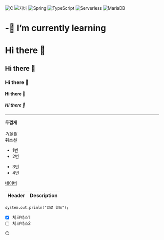 


![C](https://img.shields.io/badge/-C-123456?style=flat-square&logo=C&logoColor=black)
![자바](https://img.shields.io/badge/-자바-007396?style=flat&logo=Java&logoColor=ffffff)
![Spring](https://img.shields.io/badge/-Spring-6DB33F?style=for-the-badge&logo=Spring&logoColor=white)
![TypeScript](https://img.shields.io/badge/-TypeScript-3178C6?style=flat-square&logo=TypeScript&logoColor=white)
![Serverless](https://img.shields.io/badge/-Serverless-FD5750?style=flat-square&logo=Serverless&logoColor=magenta)
![MariaDB](https://img.shields.io/badge/-MariaDB-1F305F?style=flat-square&logo=mariadb&logoColor=white)

# -🌱 I’m currently learning
# Hi there 👋
## Hi there 👋
### Hi there 👋
#### Hi there 👋
##### Hi there 👋
---
**두껍게** <br>  
*기울임* <br>
~~취소선~~ <br>
* 1번
* 2번
- 3번
- 4번

[네이버](https://naver.com)

|Header|Description|
|--|--|

```
system.out.prinln("헬로 월드");
```
- [x] 체크박스1
- [ ] 체크박스2

:smirk:









<!-- - 🌱 I’m currently learning ... -->
